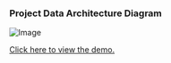 ### Project Data Architecture Diagram

![Image](https://github.com/user-attachments/assets/b7d39e75-7d40-4e0f-8635-89d8060de59a)

[Click here to view the demo.](https://drive.google.com/drive/folders/1LkjzTe4doi3cwBXOurGdkFr-SOwN_1Rz)
